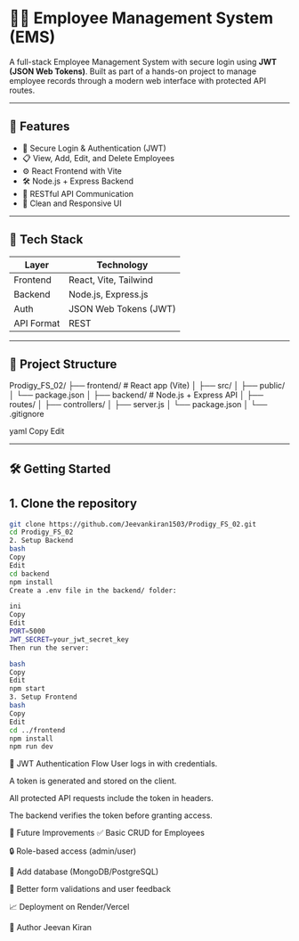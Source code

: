 # 🧑‍💼 Employee Management System (EMS)

A full-stack Employee Management System with secure login using **JWT (JSON Web Tokens)**. Built as part of a hands-on project to manage employee records through a modern web interface with protected API routes.

---

## 🚀 Features

- 🔐 Secure Login & Authentication (JWT)
- 📋 View, Add, Edit, and Delete Employees
- ⚙️ React Frontend with Vite
- 🛠️ Node.js + Express Backend
- 🔄 RESTful API Communication
- 🧾 Clean and Responsive UI

---

## 🧩 Tech Stack

| Layer      | Technology                    |
|------------|-------------------------------|
| Frontend   | React, Vite, Tailwind         |
| Backend    | Node.js, Express.js           |
| Auth       | JSON Web Tokens (JWT)         |
| API Format | REST                          |

---

## 📁 Project Structure

Prodigy_FS_02/
├── frontend/ # React app (Vite)
│ ├── src/
│ ├── public/
│ └── package.json
│
├── backend/ # Node.js + Express API
│ ├── routes/
│ ├── controllers/
│ ├── server.js
│ └── package.json
│
└── .gitignore

yaml
Copy
Edit

---

## 🛠️ Getting Started

## 1. Clone the repository
```bash
git clone https://github.com/Jeevankiran1503/Prodigy_FS_02.git
cd Prodigy_FS_02
2. Setup Backend
bash
Copy
Edit
cd backend
npm install
Create a .env file in the backend/ folder:

ini
Copy
Edit
PORT=5000
JWT_SECRET=your_jwt_secret_key
Then run the server:

bash
Copy
Edit
npm start
3. Setup Frontend
bash
Copy
Edit
cd ../frontend
npm install
npm run dev
```
🔐 JWT Authentication Flow
User logs in with credentials.

A token is generated and stored on the client.

All protected API requests include the token in headers.

The backend verifies the token before granting access.

📌 Future Improvements
✅ Basic CRUD for Employees

🔒 Role-based access (admin/user)

🧮 Add database (MongoDB/PostgreSQL)

💬 Better form validations and user feedback

📈 Deployment on Render/Vercel


👤 Author
Jeevan Kiran
